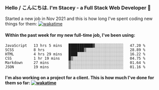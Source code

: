 ### Hello / こんにちは. I'm Stacey - a Full Stack Web Developer 👋

Started a new job in Nov 2021 and this is how long I've spent coding new things for them: [![wakatime](https://wakatime.com/badge/user/86082ce1-bca4-4a02-a7a3-c2242e42ac7a/project/12b01edb-1cc9-44e6-b4ef-181fde524dc6.svg)](https://wakatime.com/badge/user/86082ce1-bca4-4a02-a7a3-c2242e42ac7a/project/12b01edb-1cc9-44e6-b4ef-181fde524dc6)

#### Within the past week for my new full-time job, I've been using:
<!--START_SECTION:waka-->

```text
JavaScript   13 hrs 5 mins   ███████████▓░░░░░░░░░░░░░   47.20 %
SCSS         8 hrs           ███████▒░░░░░░░░░░░░░░░░░   28.89 %
HTML         4 hrs 29 mins   ████░░░░░░░░░░░░░░░░░░░░░   16.22 %
CSS          1 hr 19 mins    █▒░░░░░░░░░░░░░░░░░░░░░░░   04.75 %
Markdown     27 mins         ▒░░░░░░░░░░░░░░░░░░░░░░░░   01.64 %
JSON         19 mins         ▒░░░░░░░░░░░░░░░░░░░░░░░░   01.16 %
```

<!--END_SECTION:waka-->

#### I'm also working on a project for a client. This is how much I've done for them so far: [![wakatime](https://wakatime.com/badge/user/8ee03c5d-7d98-49f4-8d0f-1a6ade1c9e19/project/5bc43805-de54-41d6-a7b7-44e5a8ecc477.svg)](https://wakatime.com/badge/user/8ee03c5d-7d98-49f4-8d0f-1a6ade1c9e19/project/5bc43805-de54-41d6-a7b7-44e5a8ecc477)
